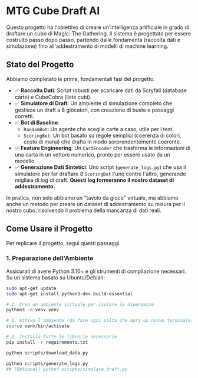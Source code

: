 # MTG Cube Draft AI

Questo progetto ha l'obiettivo di creare un'intelligenza artificiale in grado di draftare un cubo di Magic: The Gathering. Il sistema è progettato per essere costruito passo dopo passo, partendo dalle fondamenta (raccolta dati e simulazione) fino all'addestramento di modelli di machine learning.

## Stato del Progetto

Abbiamo completato le prime, fondamentali fasi del progetto.

*   ✅ **Raccolta Dati**: Script robusti per scaricare dati da Scryfall (database carte) e CubeCobra (liste cubi).
*   ✅ **Simulatore di Draft**: Un ambiente di simulazione completo che gestisce un draft a 8 giocatori, con creazione di buste e passaggi corretti.
*   ✅ **Bot di Baseline**:
    *   `RandomBot`: Un agente che sceglie carte a caso, utile per i test.
    *   `ScoringBot`: Un bot basato su regole semplici (coerenza di colori, costo di mana) che drafta in modo sorprendentemente coerente.
*   ✅ **Feature Engineering**: Un `CardEncoder` che trasforma le informazioni di una carta in un vettore numerico, pronto per essere usato da un modello.
*   ✅ **Generazione Dati Sintetici**: Uno script (`generate_logs.py`) che usa il simulatore per far draftare 8 `ScoringBot` l'uno contro l'altro, generando migliaia di log di draft. **Questi log formeranno il nostro dataset di addestramento.**

In pratica, non solo abbiamo un "tavolo da gioco" virtuale, ma abbiamo anche un metodo per creare un dataset di addestramento su misura per il nostro cubo, risolvendo il problema della mancanza di dati reali.

## Come Usare il Progetto

Per replicare il progetto, segui questi passaggi.

### 1. Preparazione dell'Ambiente

Assicurati di avere Python 3.10+ e gli strumenti di compilazione necessari. Su un sistema basato su Ubuntu/Debian:
```bash
sudo apt-get update
sudo apt-get install python3-dev build-essential

# 1. Crea un ambiente virtuale per isolare le dipendenze
python3 -m venv venv

# 2. Attiva l'ambiente (da fare ogni volta che apri un nuovo terminale)
source venv/bin/activate

# 3. Installa tutte le librerie necessarie
pip install -r requirements.txt

python scripts/download_data.py

python scripts/generate_logs.py
## (Optional) python scripts/simulate_draft.py
